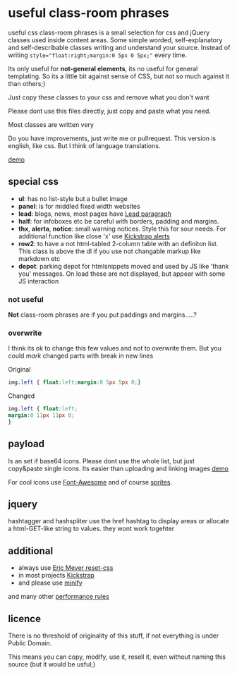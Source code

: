 # useful class-room phrases

useful css class-room phrases is a small selection for css and jQuery classes used inside content areas.
Some simple worded, self-explanatory and self-describable classes writing and understand your source.
Instead of writing ```style="float:right;margin:0 5px 0 5px;"``` every time.

Its only useful for **not-general elements**, its no useful for general templating.
So its a little bit against sense of CSS, but not so much against it than others;)

Just copy these classes to your css and remove what you don't want

Please dont use this files directly, just copy and paste what you need. 

Most classes are written very 

Do you have improvements, just write me or pullrequest.
This version is english, like css. But I think of language translations.

[demo](http://klml.github.com/usefulclassroomphrases/)

## special css

* **ul**: has no list-style but a bullet image
* **panel**: is for middled fixed width websites
* **lead**: blogs, news, most pages have [Lead paragraph](http://en.wikipedia.org/wiki/Lead_paragraph)
* **half**: for infoboxes etc be careful with borders, padding and margins.
* **thx**, **alerta**, **notice**: small warning notices. Style this for sour needs. For additional function like close 'x' use [Kickstrap alerts](http://ajkochanowicz.github.com/Kickstrap/javascript.html#alerts)
* **row2**: to have a not html-tabled 2-column table with an definiton list. This class is above the dl if you use not changable markup like markdown etc
* **depot**: parking depot for htmlsnippets moved and used by JS like 'thank you' messages. On load these are not displayed, but appear with some JS interaction

### not useful

**Not** class-room phrases are if you put paddings and margins.....?

### overwrite

I think its ok to change this few values and not to overwrite them. But you could *mark* changed parts with break in new lines

Original
``` css
img.left { float:left;margin:0 5px 5px 0;}
```

Changed
``` css
img.left { float:left;
margin:0 11px 11px 0;
}
```

## payload
Is an set if base64 icons. Please dont use the whole list, but just copy&paste single icons. Its easier than uploading and linking images [demo](http://klml.github.com/usefulclassroomphrases/payload.html)

For cool icons use [Font-Awesome](http://fortawesome.github.com/Font-Awesome/) and of course [sprites](http://en.wikipedia.org/wiki/Sprite_%28computer_graphics%29#Sprites_by_CSS).

## jquery

hashtagger and hashspliter use the href hashtag to display areas or allocate a html-GET-like string to values. they wont work togehter


## additional

* always use [Eric Meyer reset-css](http://meyerweb.com/eric/tools/css/reset/)
* in most projects [Kickstrap](http://ajkochanowicz.github.com/Kickstrap/)
* and please use [minify](http://code.google.com/p/minify/) 

and many other [performance rules](http://developer.yahoo.com/performance/rules.html/)

## licence

There is no threshold of originality of this stuff, if not everything is under Public Domain.

This means you can copy, modify, use it, resell it, even without naming this source (but it would be usful;)
